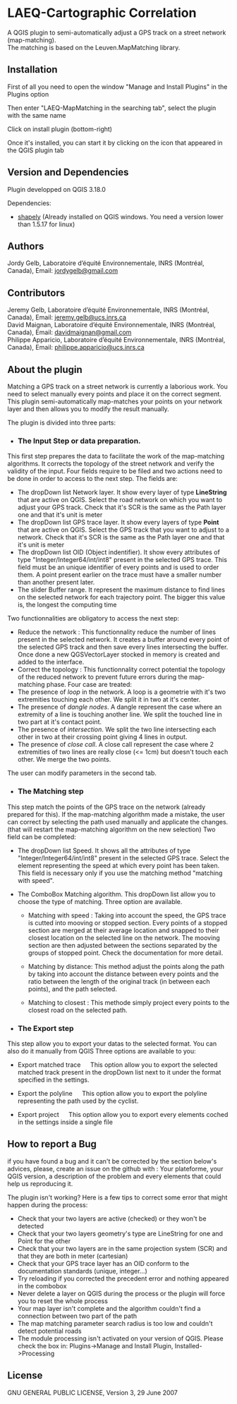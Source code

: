 # LAEQ-Cartographic Correlation

A QGIS plugin to semi-automatically adjust a GPS track on a street network (map-matching).
<br>
The matching is based on the Leuven.MapMatching library.

## Installation

First of all you need to open the window "Manage and Install Plugins" in the Plugins option <br>

[//]: # (<img src = "ressources/images/plugin_installation_1.png">) 

Then enter "LAEQ-MapMatching in the searching tab", select the plugin with the same name

[//]: # (<img src = "ressources/images/plugin_installation_2.png">)

Click on install plugin (bottom-right)

Once it's installed, you can start it by clicking on the icon that appeared in the QGIS plugin tab

[//]: # (<img src = "ressources/images/plugin_installation_3.png">)

## Version and Dependencies

Plugin developped on QGIS 3.18.0

Dependencies: 

- [shapely](https://pypi.org/project/Shapely/) 
(Already installed on QGIS windows. You need a version lower than 1.5.17 for linux)

## Authors
Jordy Gelb, Laboratoire d’équité Environnementale, INRS (Montréal, Canada), Email: jordygelb@gmail.com
## Contributors
Jeremy Gelb, Laboratoire d’équité Environnementale, INRS (Montréal, Canada), Email: jeremy.gelb@ucs.inrs.ca <br>
David Maignan, Laboratoire d’équité Environnementale, INRS (Montréal, Canada), Email: davidmaignan@gmail.com<br>
Philippe Apparicio, Laboratoire d’équité Environnementale, INRS (Montréal, Canada), Email: philippe.apparicio@ucs.inrs.ca

## About the plugin

Matching a GPS track on a street network is currently a laborious work. You need to select manually every points and place it on the correct segment.
This plugin semi-automatically map-matches your points on your network layer and then allows you to modify the result manually. <br>

The plugin is divided into three parts: <br>

- ### **The Input Step or data preparation**. 

This first step prepares the data to facilitate the work of the map-matching algorithms. It corrects the topology of the street network and verify the validity of the input.
Four fields require to be filed and two actions need to be done in order to access to the next step.
The fields are:
- The dropDown list Network layer. It show every layer of type **LineString** that are active on QGIS. Select the road network on which you want to adjust your GPS track. Check that it's SCR is the same as the Path layer one and that it's unit is meter
- The dropDown list GPS trace layer. It show every layers of type **Point** that are active on QGIS. Select the GPS track that you want to adjust to a network. Check that it's SCR is the same as the Path layer one and that it's unit is meter
- The dropDown list OID (Object indentifier). It show every attributes of type "Integer/Integer64/int/int8" present in the selected GPS trace. This field must be an unique identifier of every points and is used to order them. A point present earlier on the trace must have a smaller number than another present later.
- The slider Buffer range. It represent the maximum distance to find lines on the selected network for each trajectory point. The bigger this value is, the longest the computing time

Two functionnalities are obligatory to access the next step:
- Reduce the network : This functionnality reduce the number of lines present in the selected network. It creates a buffer around every point of the selected GPS track and then save every lines intersecting the buffer. Once done a new QGSVectorLayer stocked in memory is created and added to the interface.
- Correct the topology : This functionnality correct potential the topology of the reduced network to prevent future errors during the map-matching phase. Four case are treated:
- The presence of *loop* in the network. A loop is a geometrie with it's two extremities touching each other. We split it in two at it's center.
- The presence of *dangle nodes*. A dangle represent the case where an extremity of a line is touching another line. We split the touched line in two part at it's contact point.
- The presence of *intersection*. We split the two line intersecting each other in two at their crossing point giving 4 lines in output.
- The presence of *close call*. A close call represent the case where 2 extremities of two lines are really close (<= 1cm) but doesn't touch each other. We merge the two points.
    
The user can modify parameters in the second tab.

- ### **The Matching step**

This step match the points of the GPS trace on the network (already prepared for this). If the map-matching algorithm made a mistake, the user can correct by selecting the path used manually and applicate the changes. (that will restart the map-matching algorithm on the new selection)
Two field can be completed:

- The dropDown list Speed. It shows all the attributes of type "Integer/Integer64/int/int8" present in the selected GPS trace. Select the element representing the speed at which every point has been taken. This field is necessary only if you use the matching method "matching with speed".

- The ComboBox Matching algorithm. This dropDown list allow you to choose the type of matching. Three option are available.

    - Matching with speed : Taking into account the speed, the GPS trace is cutted into mooving or stopped section. Every points of a stopped section are merged at their average location and snapped to their closest location on the selected line on the network. The mooving section are then adjusted between the sections separated by the groups of stopped point. Check the documentation for more detail.

    - Matching by distance: This method adjust the points along the path by taking into account the distance between every points and the ratio between the length of the original track (in between each points), and the path selected.

    - Matching to closest : This methode simply project every points to the closest road on the selected path.


- ### **The Export step**
This step allow you to export your datas to the selected format. You can also do it manually from QGIS
Three options are available to you:

- Export matched trace
  This option allow you to export the selected matched track present in the dropDown list next to it under the format specified in the settings.

- Export the polyline
  This option allow you to export the polyline representing the path used by the cyclist.

- Export project
  This option allow you to export every elements coched in the settings inside a single file 

## How to report a Bug
if you have found a bug and it can't be corrected by the section below's advices, please, create an issue on the github with : Your plateforme, your QGIS version, a description of the problem and every elements that could help us reproducing it.

The plugin isn't working? Here is a few tips to correct some error that might happen during the process:
- Check that your two layers are active (checked) or they won't be detected
- Check that your two layers geometry's type are LineString for one and Point for the other
- Check that your two layers are in the same projection system (SCR) and that they are both in meter (cartesian)
-  Check that your GPS trace layer has an OID conform to the documentation standards (unique, integer...)
- Try reloading if you corrected the precedent error and nothing appeared in the combobox
- Never delete a layer on QGIS during the process or the plugin will force you to reset the whole process
- Your map layer isn't complete and the algorithm couldn't find a connection between two part of the path
- The map matching parameter search radius is too low and couldn't detect potential roads
- The module processing isn't activated on your version of QGIS. Please check the box in: Plugins->Manage and Install Plugin, Installed->Processing
   

## License
GNU GENERAL PUBLIC LICENSE, Version 3, 29 June 2007




